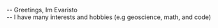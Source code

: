 -- Greetings, Im Evaristo<br/>
-- I have many interests and hobbies (e.g geoscience, math, and code) <br/>


